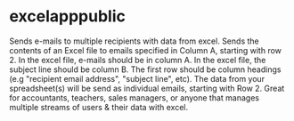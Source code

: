 # excelapppublic
Sends e-mails to multiple recipients with data from excel. 
Sends the contents of an Excel file to emails specified in Column A, starting with row 2. 
In the excel file, e-mails should be in column A. 
In the excel file, the subject line should be column B. 
The first row should be column headings (e.g "recipient email address", "subject line", etc).
The data from your spreadsheet(s) will be send as individual emails, starting with Row 2.
Great for accountants, teachers, sales managers, or anyone that manages multiple streams of users & their data with excel.

